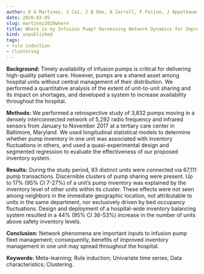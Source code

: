 ```yaml
---
author: D A Martinez, J Cai, J B Oke, A Jarrell, F Feijoo, J Appelbaum, E Klein, S Barnes, S R Levin
date: 2020-03-05
slug: martinez2020where
title: Where is my Infusion Pump? Harnessing Network Dynamics for Improved Hospital Equipment Fleet Management
kind: unpublished
tags:
- rule induction
- clustering
---
```


**Background:** Timely availability of infusion pumps is critical for delivering high-quality patient care. However, pumps are a shared asset among hospital units without central management of their distribution. We performed a quantitative analysis of the extent of unit-to-unit sharing and its impact on shortages, and developed a system to increase availability throughout the hospital.

**Methods:** We performed a retrospective study of 3,832 pumps moving in a densely interconnected network of 5,292 radio frequency and infrared sensors from January to November 2017 at a tertiary care center in Baltimore, Maryland. We used longitudinal statistical models to determine whether pump inventory in one unit was associated with inventory fluctuations in others, and used a quasi-experimental design and segmented regression to evaluate the effectiveness of our proposed inventory system.

**Results:** During the study period, 93 distinct units were connected via 67,111 pump transactions. Discernible clusters of pump sharing were present. Up to 17% (95% CI 7-27%) of a unit’s pump inventory was explained by the inventory level of other units within its cluster. These effects were not seen among neighbors in the immediate geographic location, not attributable to units in the same department, nor exclusively driven by bed occupancy fluctuations. Design and deployment of a hospital-wide inventory balancing system resulted in a 44% (95% CI 36-53%) increase in the number of units above safety inventory levels.

**Conclusion:** Network phenomena are important inputs to infusion pump fleet management; consequently, benefits of improved inventory management in one unit may spread throughout the hospital.

**Keywords:** Meta-learning; Rule induction; Univariate time series; Data characteristics; Clustering.
 		
